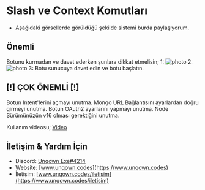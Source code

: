 #  Slash ve Context Komutları
- Aşağıdaki görsellerde görüldüğü şekilde sistemi burda paylaşıyorum.

## Önemli
Botunu kurmadan ve davet ederken şunlara dikkat etmelisin;
1: ![photo](https://media.discordapp.net/attachments/798849910203875388/877996253168959569/unknown.png?width=1920&height=1080)
2: ![photo](https://media.discordapp.net/attachments/798849910203875388/877996704484442142/unknown.png?width=1920&height=1080)
3: Botu sunucuya davet edin ve botu başlatın.


## [!] ÇOK ÖNEMLİ [!]
Botun Intent'lerini açmayı unutma.
Mongo URL Bağlantısını ayarlardan doğru girmeyi unutma.
Botun OAuth2 ayarlarını yapmayı unutma.
Node Sürümünüzün v16 olması gerektiğini unutma.
        
Kullanım videosu;
<a href="https://cdn.discordapp.com/attachments/798849910203875388/877999855233040435/Tanitim.mp4">Video</a>


## İletişim & Yardım İçin
- Discord: [Unqown Exe#4214](https://discord.com/users/791255637920972801)
- Website: [www.unqown.codes](https://www.unqown.codes)
- İletişim: [www.unqown.codes/iletisim](https://www.unqown.codes/iletisim)
